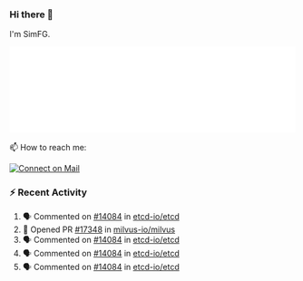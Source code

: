### Hi there 👋

I'm SimFG.

![Metrics](/metrics.plugin.followup.user.svg)

📫 How to reach me:

[![Connect on Mail](https://img.shields.io/badge/Ask%20me-anything-1abc9c.svg)](mailto:1142838399@qq.com)

### :zap: Recent Activity

<!--START_SECTION:activity-->
1. 🗣 Commented on [#14084](https://github.com/etcd-io/etcd/issues/14084) in [etcd-io/etcd](https://github.com/etcd-io/etcd)
2. 💪 Opened PR [#17348](https://github.com/milvus-io/milvus/pull/17348) in [milvus-io/milvus](https://github.com/milvus-io/milvus)
3. 🗣 Commented on [#14084](https://github.com/etcd-io/etcd/issues/14084) in [etcd-io/etcd](https://github.com/etcd-io/etcd)
4. 🗣 Commented on [#14084](https://github.com/etcd-io/etcd/issues/14084) in [etcd-io/etcd](https://github.com/etcd-io/etcd)
5. 🗣 Commented on [#14084](https://github.com/etcd-io/etcd/issues/14084) in [etcd-io/etcd](https://github.com/etcd-io/etcd)
<!--END_SECTION:activity-->

